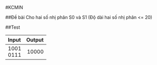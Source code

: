 #KCMIN

##Đề bài
Cho hai số nhị phân S0 và S1 (Độ dài hai số nhị phân <= 20)

##Test

|Input|Output|
|:--------|--------:|
|1001<br/>0111|10000|